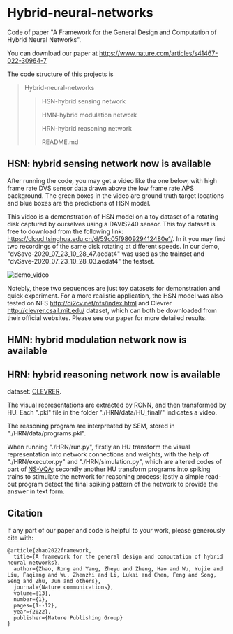 # Hybrid-neural-networks

Code of paper "A Framework for the General Design and Computation of Hybrid Neural Networks".

You can download our paper at https://www.nature.com/articles/s41467-022-30964-7

The code structure of this projects is
>Hybrid-neural-networks
>>HSN-hybrid sensing network
>>
>>HMN-hybrid modulation network
>>
>>HRN-hybrid reasoning network
>>
>>README.md

## HSN: hybrid sensing network now is available

After running the code, you may get a video like the one below, with high frame rate DVS sensor data drawn above the low frame rate APS background. The green boxes in the video are ground truth target locations and blue boxes are the predictions of HSN model. 

This video is a demonstration of HSN model on a toy dataset of a rotating disk captured by ourselves using a DAVIS240 sensor. This toy dataset is free to download from the following link: https://cloud.tsinghua.edu.cn/d/59c05f980929412480e1/. In it you may find two recordings of the same disk rotating at different speeds.
In our demo, "dvSave-2020_07_23_10_28_47.aedat4" was used as the trainset and "dvSave-2020_07_23_10_28_03.aedat4" the testset.

![demo_video](https://user-images.githubusercontent.com/18552022/193256636-4ca90f78-d832-4bfd-8d44-2980f740ba75.gif)

Notebly, these two sequences are just toy datasets for demonstration and quick experiment. For a more realistic application, the HSN model was also tested on NFS http://ci2cv.net/nfs/index.html and Clevrer http://clevrer.csail.mit.edu/ dataset, which can both be downloaded from their official websites. Please see our paper for more detailed results.

## HMN: hybrid modulation network now is available

## HRN: hybrid reasoning network now is available
dataset: [CLEVRER](http://clevrer.csail.mit.edu/).

The visual representations are extracted by RCNN, and then transformed by HU. Each ".pkl" file in the folder "./HRN/data/HU_final/" indicates a video.

The reasoning program are interpreated by SEM, stored in "./HRN/data/programs.pkl".

When running "./HRN/run.py", firstly an HU transform the visual representation into network connections and weights, with the help of "./HRN/executor.py" and "./HRN/simulation.py", which are altered codes of part of [NS-VQA](https://github.com/kexinyi/ns-vqa); secondly another HU transform programs into spiking trains to stimulate the network for reasoning process; lastly a simple read-out program detect the final spiking pattern of the network to provide the answer in text form. 

## Citation

If any part of our paper and code is helpful to your work, please generously cite with:

```
@article{zhao2022framework,
  title={A framework for the general design and computation of hybrid neural networks},
  author={Zhao, Rong and Yang, Zheyu and Zheng, Hao and Wu, Yujie and Liu, Faqiang and Wu, Zhenzhi and Li, Lukai and Chen, Feng and Song, Seng and Zhu, Jun and others},
  journal={Nature communications},
  volume={13},
  number={1},
  pages={1--12},
  year={2022},
  publisher={Nature Publishing Group}
}
```
